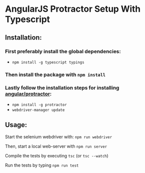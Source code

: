 # AngularJS Protractor Setup With Typescript

## Installation:

### First preferably install the global dependencies:

- ```npm install -g typescript typings```

### Then install the package with ```npm install```

### Lastly follow the installation steps for installing [angular/protractor](https://github.com/angular/protractor):

- ```npm install -g protractor```
- ```webdriver-manager update```


## Usage:

Start the selenium webdriver with: ```npm run webdriver```

Then, start a local web-server with ```npm run server```

Compile the tests by executing ```tsc``` (or ```tsc --watch```)

Run the tests by typing ```npm run test```